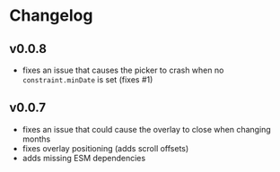 # Changelog

## v0.0.8

- fixes an issue that causes the picker to crash when no `constraint.minDate` is set (fixes #1)

## v0.0.7

- fixes an issue that could cause the overlay to close when changing months
- fixes overlay positioning (adds scroll offsets)
- adds missing ESM dependencies
